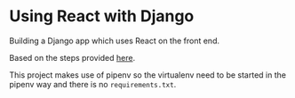 # Using React with Django

Building a Django app which uses React on the front end.

Based on the steps provided [here](https://www.digitalocean.com/community/tutorials/build-a-to-do-application-using-django-and-react).

This project makes use of pipenv so the virtualenv need to be started in the pipenv way and there is no `requirements.txt`.
